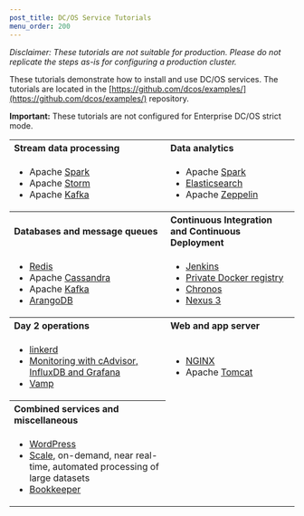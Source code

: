 ```yaml
---
post_title: DC/OS Service Tutorials
menu_order: 200
---
```


*Disclaimer: These tutorials are not suitable for production. Please do not replicate the steps as-is for configuring a production cluster.*

These tutorials demonstrate how to install and use DC/OS services. The tutorials are located in the [https://github.com/dcos/examples/](https://github.com/dcos/examples/) repository.

**Important:** These tutorials are not configured for Enterprise DC/OS strict mode. 
                                                                                                  
<table class="table" border="0">
  <tr>
    <th align="left">Stream data processing</th>
    <th align="left">Data analytics</th>
  </tr>
  <tr>
    <td><ul>
        <li>Apache <a href="https://github.com/dcos/examples/tree/master/spark/1.10">Spark</a></li>
        <li>Apache <a href="https://github.com/dcos/examples/tree/master/storm/1.10">Storm</a></li>
        <li>Apache <a href="https://github.com/dcos/examples/tree/master/kafka/1.10">Kafka</a></li>
        </ul></td>
    <td><ul>
        <li>Apache <a href="https://github.com/dcos/examples/tree/master/spark/1.10">Spark</a></li>
        <li><a href="https://github.com/dcos/examples/tree/master/elasticsearch/1.10">Elasticsearch</a></li>
        <li>Apache <a href="https://github.com/dcos/examples/tree/master/zeppelin/1.10">Zeppelin</a></li>
        </ul></td>
  </tr>
  <tr>
    <th align="left">Databases and message queues</th>
    <th align="left">Continuous Integration and Continuous Deployment</th>
  </tr>  
    <td><ul>
            <li><a href="https://github.com/dcos/examples/tree/master/redis/1.10">Redis</a></li>
            <li>Apache <a href="https://github.com/dcos/examples/tree/master/cassandra/1.10">Cassandra</a></li>
            <li>Apache <a href="https://github.com/dcos/examples/tree/master/kafka/1.10">Kafka</a></li>
            <li><a href="https://github.com/dcos/examples/tree/master/arangodb/1.10">ArangoDB</a></li>
            </ul></td>
    <td><ul>
        <li><a href="https://github.com/dcos/examples/tree/master/jenkins/1.10">Jenkins</a></li>
        <li><a href="https://github.com/dcos/examples/tree/master/registry/1.10">Private Docker registry</a></li>
        <li><a href="https://github.com/dcos/examples/tree/master/chronos/1.10">Chronos</a></li>
        <li><a href="https://github.com/dcos/examples/tree/master/nexus/1.10">Nexus 3</a></li>
        </ul></td>
  </tr>
  <tr>
    <th align="left">Day 2 operations</th>
    <th align="left">Web and app server</th>
  </tr>
    <td><ul>
            <li><a href="https://github.com/dcos/examples/blob/master/linkerd/1.10">linkerd</a></li>
            <li><a href="https://github.com/dcos/examples/blob/master/cadvisor-influxdb-grafana/1.10">Monitoring with cAdvisor, InfluxDB and Grafana</a></li>
            <li><a href="https://github.com/dcos/examples/tree/master/vamp/1.10">Vamp</a></li>
            </ul></td>
        <td><ul>
            <li><a href="https://github.com/dcos/examples/tree/master/nginx/1.10">NGINX</a></li>
            <li>Apache <a href="https://github.com/dcos/examples/tree/master/tomcat/1.10">Tomcat</a></li>
            </ul></td>
  </tr>
  <tr>
    <th align="left">Combined services and miscellaneous</th>
  </tr>
    <td><ul>
            <li><a href="https://github.com/dcos/examples/tree/master/wordpress/1.10">WordPress</a></li>
            <li><a href="https://github.com/dcos/examples/tree/master/scale/1.10">Scale</a>, on-demand, near real-time, automated processing of large datasets</li>
            <li><a href="https://github.com/dcos/examples/tree/master/bookkeeper/1.10">Bookkeeper</a></li>
            </ul></td>
  </tr>
</table>
